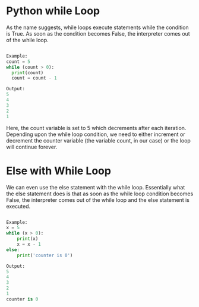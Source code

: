# Python while Loop

As the name suggests, while loops execute statements while the condition is True. As soon as the condition becomes False, the interpreter comes out of the while loop.

```python

Example:
count = 5
while (count > 0):
  print(count)
  count = count - 1

Output:
5
4
3
2
1
```
Here, the count variable is set to 5 which decrements after each iteration. Depending upon the while loop condition, we need to either increment or decrement the counter variable (the variable count, in our case) or the loop will continue forever.

# Else with While Loop
We can even use the else statement with the while loop. Essentially what the else statement does is that as soon as the while loop condition becomes False, the interpreter comes out of the while loop and the else statement is executed.

```python

Example:
x = 5
while (x > 0):
    print(x)
    x = x - 1
else:
    print('counter is 0')

Output:
5
4
3
2
1
counter is 0
```
